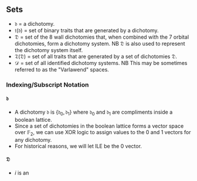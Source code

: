 ## Sets

- $\mathfrak{d}$ = a dichotomy.
- $\mathfrak{t}(\mathfrak{d})$ = set of binary traits that are generated by a dichotomy.
- $\mathfrak{D}$ = set of the 8 wall dichotomies that, when combined with the 7 orbital dichotomies, form a dichotomy system. NB $\mathfrak{D}$ is also used to represent the dichotomy system itself.
- $\mathfrak{T}(\mathfrak{D})$ = set of all traits that are generated by a set of dichotomies $\mathfrak{D}$.
- $\mathcal{D}$ = set of all identified dichotomy systems. NB This may be sometimes referred to as the "Varlawend" spaces.

### Indexing/Subscript Notation
#### $\mathfrak{d}$
- A dichotomy $\mathfrak{d}$ is $\{\mathfrak{d}_{0}, \mathfrak{d}_{1}\}$ where $\mathfrak{d}_0$ and $\mathfrak{d}_1$ are compliments inside a boolean lattice.
- Since a set of dichotomies in the boolean lattice forms a vector space over $\mathbb{F}_2$, we can use XOR logic to assign values to the 0 and 1 vectors for any dichotomy.
- For historical reasons, we will let ILE be the 0 vector.

#### $\mathfrak{D}$
- $i$ is an 